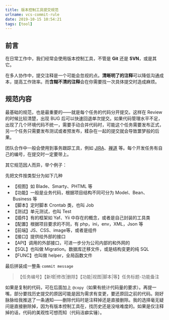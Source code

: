 ```yaml
---
title: 版本控制工具提交规范
urlname: vcs-commit-rule
date: 2019-10-15 10:54:21
tags: [tool]
---
```


## 前言

在日常工作中，我们经常会使用版本控制工具，不管是 **Git** 还是 **SVN**，或是其它。

在多人协作中，提交注释是一个可能会忽视的点。**清晰明了的注释**可以降低沟通成本，提高工作效率。而**含糊不清的注释**会在你需要找一次具体提交时造成麻烦。

<!-- more -->

## 规范内容

最基础的规范，也是最重要的——就是每个任务的代码分开提交。这样在 Review 的时候比较清楚，出现 BUG 后可以快速回退单次提交。如果代码管理水平不足，出现了几个环境代码不统一，需要手动合并代码时，可能这个任务需要发布正式，另一个任务只需要发布测试或者预发布，糅杂在一起的提交就会导致噩梦般的后果。

团队合作中一般会使用到事务跟踪工具，例如 [JIRA](https://www.atlassian.com/software/jira)、[禅道](https://www.zentao.net/) 等。每个开发任务有自己的编号，在提交时一定要带上。

其它规范因人而异，举个例子：

先把文件按类型分为如下几种

- 【视图】如 Blade、Smarty、PHTML 等
- 【功能】一般是业务代码，根据项目结构不同可分为 Model、Bean、Business 等
- 【脚本】定时脚本 Crontab 类，也叫 Job
- 【测试】单元测试，也叫 Test
- 【插件】有的框架如 Yaf、Yii 中存在的概念，或者是自己封装的工具类
- 【配置】根据项目要求的不同，有 php，ini，env，XML，Json 等
- 【前端】JS、CSS、image等，或者是组件
- 【接口】提供给外部的接口
- 【API】调用的外部接口，可进一步分为公司内部的和外网的
- 【SQL】也叫做 Migration。数据库迁移文件，或是结构变更的纯 SQL
- 【FUNC】也叫做 helper，全局函数文件

最后拼装成一整条 `commit message`

> 【任务编号】【新增|修改|删除】【功能|视图|脚本|等】任务标题-功能备注

如果是复制的代码，可在后面加上 `@copy`（如果有统计代码量的要求）。再提一嘴，部分要找历史提交的原因可能是因为需求有变更，要还原回之前的代码。刚好脉脉给我推送了一条通知——删除代码时是注释掉还是直接删除。我的选择毫无疑问是直接删除掉，因为有版本控制工具在，找历史还是没啥难度的。如果是仅注释掉的话，代码的美观性可想而知（代码洁癖实锤）。
